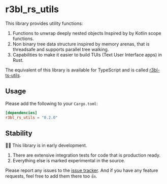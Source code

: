 # r3bl_rs_utils

This library provides utility functions:

1. Functions to unwrap deeply nested objects Inspired by by Kotlin scope functions.
2. Non binary tree data structure inspired by memory arenas, that is threadsafe and supports
   parallel tree walking.
3. Capabilities to make it easier to build TUIs (Text User Interface apps) in Rust.

The equivalent of this library is available for TypeScript and is called
[r3bl-ts-utils](https://github.com/r3bl-org/r3bl-ts-utils/).

## Usage

Please add the following to your `Cargo.toml`:

```toml
[dependencies]
r3bl_rs_utils = "0.2.0"
```

## Stability

🧑‍🔬 This library is in early development.

1. There are extensive integration tests for code that is production ready.
2. Everything else is marked experimental in the source.

Please report any issues to the [issue tracker](https://github.com/r3bl-org/r3bl-rs-utils/issues).
And if you have any feature requests, feel free to add them there too 👍.
